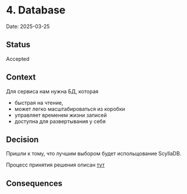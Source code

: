 # 4. Database

Date: 2025-03-25

## Status

Accepted

## Context

Для сервиса нам нужна БД, которая
- быстрая на чтение,
- может легко масштабироваться из коробки
- управляет временем жизни записей
- доступна для развертывания у себя

## Decision

Пришли к тому, что лучшим выбором будет испольщование ScyllaDB.

Процесс принятия решения описан [тут](https://docs.google.com/spreadsheets/d/1nW1SLHPjARKgHuI9rrKvrPxGDel4yFxqiHfSKq9Riyg/edit?gid=991537645#gid=991537645)

## Consequences


